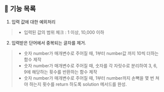 ## 📝 기능 목록
1. 입력 값에 대한 예외처리
> - 입력된 값의 범위 체크 : 1 이상, 10,000 이하

2. 입력받은 단어에서 중복되는 글자를 제거.
> - 숫자 number가 매개변수로 주어질 때, 1부터 number값 까지 10씩 더하는 함수 제작
> - 숫자 number가 매개변수로 주어질 때, 숫자를 각 자릿수로 분리하여 3, 6, 9에 해당하는 횟수를 반환하는 함수 제작
> - 숫자 number가 매개변수로 주어질 때, 1부터 number까지 손뼉을 몇 번 쳐야 하는지 횟수를 return 하도록 solution 메서드를 완성.
